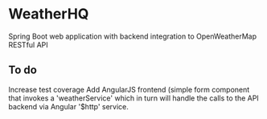 WeatherHQ
==============
Spring Boot web application with backend integration to OpenWeatherMap RESTful API

To do
--------------
Increase test coverage
Add AngularJS frontend (simple form component that invokes a 'weatherService' which in turn will handle the calls to the API backend via Angular '$http' service.